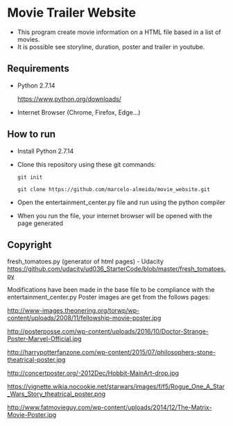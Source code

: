 # Movie Trailer Website
- This program create movie information on a HTML file based in a list of movies.
- It is possible see storyline, duration, poster and trailer in youtube.
## Requirements
- Python 2.7.14

  https://www.python.org/downloads/

- Internet Browser (Chrome, Firefox, Edge...)
## How to run
- Install Python 2.7.14
- Clone this repository using these git commands:

  `git init`

  `git clone https://github.com/marcelo-almeida/movie_website.git`

- Open the entertainment_center.py file and run using the python compiler
- When you run the file, your internet browser will be opened with the page generated

## Copyright
fresh_tomatoes.py (generator of html pages) -  Udacity
https://github.com/udacity/ud036_StarterCode/blob/master/fresh_tomatoes.py

Modifications have been made in the base file to be compliance with the entertainment_center.py
Poster images are get from the follows pages:

http://www-images.theonering.org/torwp/wp-content/uploads/2008/11/fellowship-movie-poster.jpg

http://posterposse.com/wp-content/uploads/2016/10/Doctor-Strange-Poster-Marvel-Official.jpg

http://harrypotterfanzone.com/wp-content/2015/07/philosophers-stone-theatrical-poster.jpg

http://concertposter.org/-2012Dec/Hobbit-MainArt-drop.jpg

https://vignette.wikia.nocookie.net/starwars/images/f/f5/Rogue_One_A_Star_Wars_Story_theatrical_poster.png

http://www.fatmovieguy.com/wp-content/uploads/2014/12/The-Matrix-Movie-Poster.jpg